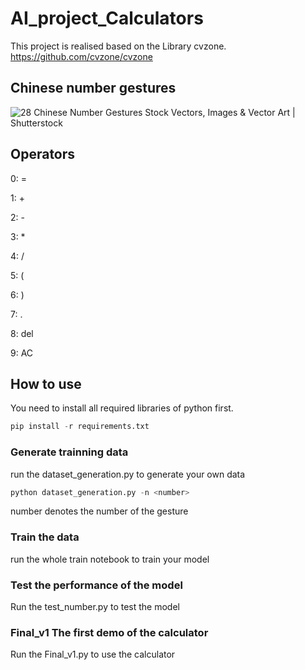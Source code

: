 # AI_project_Calculators
This project is realised based on the Library cvzone. https://github.com/cvzone/cvzone

## Chinese number gestures

![28 Chinese Number Gestures Stock Vectors, Images & Vector Art | Shutterstock](https://image.shutterstock.com/image-vector/vector-hand-sign-chinese-number-260nw-56305957.jpg)

## Operators

0: =

1: +

2: -

3: *

4: /

5: (

6: )

7: .

8: del

9: AC

## How to use

You need to install all required libraries of python first.

```python
pip install -r requirements.txt
```

### Generate trainning data

run the dataset_generation.py to generate your own data

```python
python dataset_generation.py -n <number>
```

number denotes the number of the gesture

### Train the data

run the whole train notebook to train your model

### Test the performance of the model

Run the test_number.py to test the model

### Final_v1 The first demo of the calculator

Run the Final_v1.py to use the calculator
